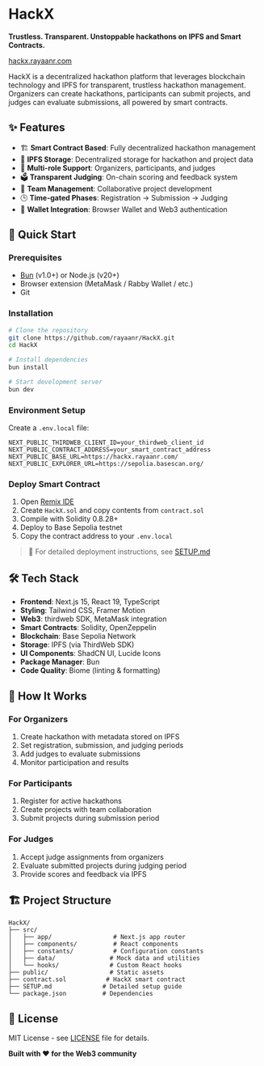 # HackX

**Trustless. Transparent. Unstoppable hackathons on IPFS and Smart Contracts.**

[hackx.rayaanr.com](https://hackx.rayaanr.com)

HackX is a decentralized hackathon platform that leverages blockchain technology and IPFS for transparent, trustless hackathon management. Organizers can create hackathons, participants can submit projects, and judges can evaluate submissions, all powered by smart contracts.

## ✨ Features

- 🏗️ **Smart Contract Based**: Fully decentralized hackathon management
- 📁 **IPFS Storage**: Decentralized storage for hackathon and project data
- 🎯 **Multi-role Support**: Organizers, participants, and judges
- 🗳️ **Transparent Judging**: On-chain scoring and feedback system
- 👥 **Team Management**: Collaborative project development
- 🕒 **Time-gated Phases**: Registration → Submission → Judging
- 🔐 **Wallet Integration**: Browser Wallet and Web3 authentication


## 🚀 Quick Start

### Prerequisites

- [Bun](https://bun.sh) (v1.0+) or Node.js (v20+)
- Browser extension (MetaMask / Rabby Wallet / etc.)
- Git

### Installation

```bash
# Clone the repository
git clone https://github.com/rayaanr/HackX.git
cd HackX

# Install dependencies
bun install

# Start development server
bun dev
```

### Environment Setup

Create a `.env.local` file:

```env
NEXT_PUBLIC_THIRDWEB_CLIENT_ID=your_thirdweb_client_id
NEXT_PUBLIC_CONTRACT_ADDRESS=your_smart_contract_address
NEXT_PUBLIC_BASE_URL=https://hackx.rayaanr.com/
NEXT_PUBLIC_EXPLORER_URL=https://sepolia.basescan.org/
```

### Deploy Smart Contract

1. Open [Remix IDE](https://remix.ethereum.org/)
2. Create `HackX.sol` and copy contents from `contract.sol`
3. Compile with Solidity 0.8.28+
4. Deploy to Base Sepolia testnet
5. Copy the contract address to your `.env.local`

> 📖 For detailed deployment instructions, see [SETUP.md](./SETUP.md)

## 🛠️ Tech Stack

- **Frontend**: Next.js 15, React 19, TypeScript
- **Styling**: Tailwind CSS, Framer Motion
- **Web3**: thirdweb SDK, MetaMask integration
- **Smart Contracts**: Solidity, OpenZeppelin
- **Blockchain**: Base Sepolia Network
- **Storage**: IPFS (via ThirdWeb SDK)
- **UI Components**: ShadCN UI, Lucide Icons
- **Package Manager**: Bun
- **Code Quality**: Biome (linting & formatting)

## 📖 How It Works

### For Organizers
1. Create hackathon with metadata stored on IPFS
2. Set registration, submission, and judging periods
3. Add judges to evaluate submissions
4. Monitor participation and results

### For Participants
1. Register for active hackathons
2. Create projects with team collaboration
3. Submit projects during submission period

### For Judges
1. Accept judge assignments from organizers
2. Evaluate submitted projects during judging period
3. Provide scores and feedback via IPFS

## 🏗️ Project Structure

```
HackX/
├── src/
│   ├── app/                 # Next.js app router
│   ├── components/          # React components
│   ├── constants/           # Configuration constants
│   ├── data/               # Mock data and utilities
│   └── hooks/              # Custom React hooks
├── public/                 # Static assets
├── contract.sol           # HackX smart contract
├── SETUP.md              # Detailed setup guide
└── package.json          # Dependencies
```


## 📄 License

MIT License - see [LICENSE](./LICENSE) file for details.


**Built with ❤️ for the Web3 community**